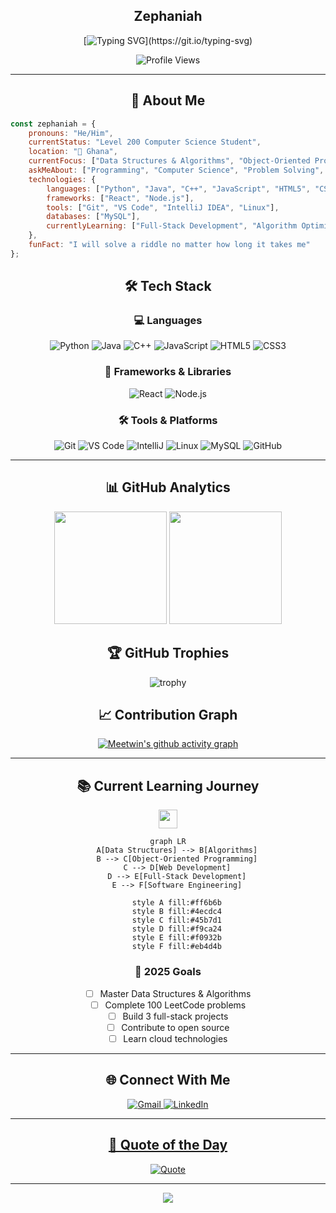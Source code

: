 <div align="center">
  
## Zephaniah

[![Typing SVG](https://readme-typing-svg.demolab.com?font=Fira+Code&size=22&duration=3000&pause=1000&color=00D9FF&center=true&vCenter=true&width=600&lines=Level+200+Computer+Science+Student;Passionate+Software+Developer;Problem+Solver+%26+Tech+Enthusiast;Always+Learning+Something+New!)](https://git.io/typing-svg)

<img src="https://komarev.com/ghpvc/?username=Meetwin&color=00d9ff&style=flat-square&label=Profile+Views" alt="Profile Views" />

</div>

---

<div align="center">

## 🌟 About Me

</div>

```javascript
const zephaniah = {
    pronouns: "He/Him",
    currentStatus: "Level 200 Computer Science Student",
    location: "📍 Ghana",
    currentFocus: ["Data Structures & Algorithms", "Object-Oriented Programming", "Web Development"],
    askMeAbout: ["Programming", "Computer Science", "Problem Solving", "Learning Journey"],
    technologies: {
        languages: ["Python", "Java", "C++", "JavaScript", "HTML5", "CSS3"],
        frameworks: ["React", "Node.js"],
        tools: ["Git", "VS Code", "IntelliJ IDEA", "Linux"],
        databases: ["MySQL"],
        currentlyLearning: ["Full-Stack Development", "Algorithm Optimization"]
    },
    funFact: "I will solve a riddle no matter how long it takes me"
};
```

<div align="center">

## 🛠️ Tech Stack

### 💻 Languages
![Python](https://img.shields.io/badge/Python-3776AB?style=for-the-badge&logo=python&logoColor=white)
![Java](https://img.shields.io/badge/Java-ED8B00?style=for-the-badge&logo=openjdk&logoColor=white)
![C++](https://img.shields.io/badge/C%2B%2B-00599C?style=for-the-badge&logo=c%2B%2B&logoColor=white)
![JavaScript](https://img.shields.io/badge/JavaScript-F7DF1E?style=for-the-badge&logo=javascript&logoColor=black)
![HTML5](https://img.shields.io/badge/HTML5-E34F26?style=for-the-badge&logo=html5&logoColor=white)
![CSS3](https://img.shields.io/badge/CSS3-1572B6?style=for-the-badge&logo=css3&logoColor=white)

### 🚀 Frameworks & Libraries
![React](https://img.shields.io/badge/React-20232A?style=for-the-badge&logo=react&logoColor=61DAFB)
![Node.js](https://img.shields.io/badge/Node.js-43853D?style=for-the-badge&logo=node.js&logoColor=white)

### 🛠️ Tools & Platforms
![Git](https://img.shields.io/badge/Git-F05032?style=for-the-badge&logo=git&logoColor=white)
![VS Code](https://img.shields.io/badge/VS_Code-0078D4?style=for-the-badge&logo=visual%20studio%20code&logoColor=white)
![IntelliJ](https://img.shields.io/badge/IntelliJ_IDEA-000000.svg?style=for-the-badge&logo=intellij-idea&logoColor=white)
![Linux](https://img.shields.io/badge/Linux-FCC624?style=for-the-badge&logo=linux&logoColor=black)
![MySQL](https://img.shields.io/badge/MySQL-005C84?style=for-the-badge&logo=mysql&logoColor=white)
![GitHub](https://img.shields.io/badge/GitHub-100000?style=for-the-badge&logo=github&logoColor=white)

</div>

---

<div align="center">

## 📊 GitHub Analytics

<img height="180em" src="https://github-readme-stats-eight-theta.vercel.app/api?username=Meetwin&show_icons=true&theme=algolia&include_all_commits=true&count_private=true"/>
<img height="180em" src="https://github-readme-stats-eight-theta.vercel.app/api/top-langs/?username=Meetwin&layout=compact&langs_count=8&theme=algolia"/>

</div>

<div align="center">

## 🏆 GitHub Trophies
![trophy](https://github-profile-trophy.vercel.app/?username=Meetwin&theme=algolia&no-frame=false&no-bg=false&margin-w=4&row=1)

</div>

<div align="center">

## 📈 Contribution Graph
[![Meetwin's github activity graph](https://github-readme-activity-graph.vercel.app/graph?username=Meetwin&theme=react-dark&hide_border=true)](https://github.com/ashutosh00710/github-readme-activity-graph)

</div>

---

<div align="center">

## 📚 Current Learning Journey

<img src="https://media.giphy.com/media/WUlplcMpOCEmTGBtBW/giphy.gif" width="30">

```mermaid
graph LR
    A[Data Structures] --> B[Algorithms]
    B --> C[Object-Oriented Programming]
    C --> D[Web Development]
    D --> E[Full-Stack Development]
    E --> F[Software Engineering]
    
    style A fill:#ff6b6b
    style B fill:#4ecdc4
    style C fill:#45b7d1
    style D fill:#f9ca24
    style E fill:#f0932b
    style F fill:#eb4d4b
```

### 🎯 2025 Goals
- [ ] Master Data Structures & Algorithms
- [ ] Complete 100 LeetCode problems
- [ ] Build 3 full-stack projects
- [ ] Contribute to open source
- [ ] Learn cloud technologies

</div>

---

<div align="center">

## 🌐 Connect With Me

<a href="mailto:your.zephaniahayuah@gmail.com">
    <img src="https://img.shields.io/badge/Gmail-D14836?style=for-the-badge&logo=gmail&logoColor=white" alt="Gmail"/>
</a>
<a href="https://www.linkedin.com/in/zephaniah-ayuah-41486a341/">
    <img src="https://img.shields.io/badge/LinkedIn-0077B5?style=for-the-badge&logo=linkedin&logoColor=white" alt="LinkedIn"/>


</div>

---

<div align="center">

## 💭 Quote of the Day
![Quote](https://quotes-github-readme.vercel.app/api?type=horizontal&theme=algolia)

</div>



---

<div align="center">


<img src="https://raw.githubusercontent.com/Trilokia/Trilokia/379277808c61ef204768a61bbc5d25bc7798ccf1/bottom_header.svg" />

</div>
